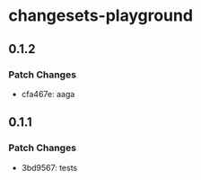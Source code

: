 # changesets-playground

## 0.1.2

### Patch Changes

- cfa467e: aaga

## 0.1.1

### Patch Changes

- 3bd9567: tests
